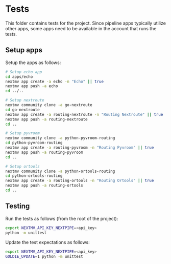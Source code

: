 # Tests

This folder contains tests for the project. Since pipeline apps typically utilize other apps, some apps need to be available in the account that runs the tests.

## Setup apps

Setup the apps as follows:

```bash
# Setup echo app
cd apps/echo
nextmv app create -a echo -n "Echo" || true
nextmv app push -a echo
cd ../..

# Setup nextroute
nextmv community clone -a go-nextroute
cd go-nextroute
nextmv app create -a routing-nextroute -n "Routing Nextroute" || true
nextmv app push -a routing-nextroute
cd ..

# Setup pyvroom
nextmv community clone -a python-pyvroom-routing
cd python-pyvroom-routing
nextmv app create -a routing-pyvroom -n "Routing Pyvroom" || true
nextmv app push -a routing-pyvroom
cd ..

# Setup ortools
nextmv community clone -a python-ortools-routing
cd python-ortools-routing
nextmv app create -a routing-ortools -n "Routing Ortools" || true
nextmv app push -a routing-ortools
cd ..
```

## Testing

Run the tests as follows (from the root of the project):

```bash
export NEXTMV_API_KEY_NEXTPIPE=<api_key>
python -m unittest
```

Update the test expectations as follows:

```bash
export NEXTMV_API_KEY_NEXTPIPE=<api_key>
GOLDIE_UPDATE=1 python -m unittest
```
